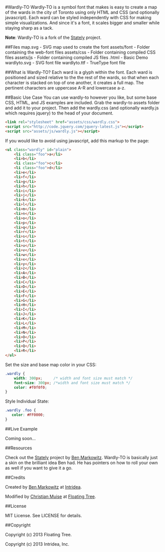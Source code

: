 #Wardly-TO
Wardly-TO is a symbol font that makes is easy to create a map of the wards in the city of Toronto using only HTML and CSS (and optionally javascript). Each ward can be styled independently with CSS for making simple visualizations. And since it's a font, it scales bigger and smaller while staying sharp as a tack.

**Note**: Wardly-TO is a fork of the [Stately](https://github.com/intridea/stately) project.

##Files
    map.svg      - SVG map used to create the font
    assets/font  - Folder containing the web-font files
    assets/css   - Folder containing compiled CSS files
    assets/js    - Folder containing compiled JS files
    .html - Basic Demo
    wardlyto.svg  - SVG font file
    wardlyto.ttf  - TrueType font file
    

##What is Wardly-TO?
Each ward is a glyph within the font. Each ward is positioned and sized relative to the the rest of the wards, so that when each character is stacked on top of one another, it creates a full map.
The pertinent characters are uppercase A-R and lowercase a-z.

##Basic Use Case
You can use wardly-to however you like, but some base CSS, HTML, and JS examples are included.
Grab the wardly-to assets folder and add it to your project. Then add the wardly.css (and optionally wardly.js which requires jquery) to the head of your document.

```html
<link rel="stylesheet" href="assets/css/wardly.css">
<script src="http://code.jquery.com/jquery-latest.js"></script>
<script src="assets/js/wardly.js"></script>
```

If you would like to avoid using javascript, add this markup to the page:

```html
<ul class="wardly" id="plain"> 
    <li class="foo">a</li>
    <li>b</li>
    <li class="foo">c</li>
    <li class="foo">d</li>
    <li>e</li>
    <li>f</li>
    <li>g</li>
    <li>h</li>
    <li>i</li>
    <li>j</li>
    <li>k</li>
    <li>l</li>
    <li>m</li>
    <li>n</li>
    <li>o</li>
    <li>p</li>
    <li>q</li>
    <li>r</li>
    <li>s</li>
    <li>t</li>
    <li>u</li>
    <li>v</li>
    <li>w</li>
    <li>x</li>
    <li>y</li>
    <li>z</li>
    <li>A</li>
    <li>B</li>
    <li>C</li>
    <li>D</li>
    <li>E</li>
    <li>F</li>
    <li>G</li>
    <li>H</li>
    <li>I</li>
    <li>J</li>
    <li>K</li>
    <li>L</li>
    <li>M</li>
    <li>N</li>
    <li>O</li>
    <li>P</li>
    <li>Q</li>
    <li>R</li>
</ul>
```
    
Set the size and base map color in your CSS:

```css
.wardly {
    width: 300px;     /* width and font size must match */
    font-size: 300px; /*width and font size must match */
    color: #f0f0f0;
}
```
    
Style Individual State:

```css
.wardly .foo { 
   color: #FF0000;
}
```
        
##Live Example

Coming soon...

##Resources

Check out the [Stately](https://github.com/intridea/stately) project by [Ben Markowitz](http://www.intridea.com/). Wardly-TO is basically just a skin on the brilliant idea Ben had. He has pointers on how to roll your own as well if you want to give it a go.

##Credits

Created by [Ben Markowitz](http://www.benmarkowitz.com) at [Intridea](http://www.intridea.com).

Modified by [Christian Muise](http://www.haz.ca/) at [Floating Tree](http://www.floatingtree.ca).

##License

MIT License. See LICENSE for details.

##Copyright

Copyright (c) 2013 Floating Tree.

Copyright (c) 2013 Intridea, Inc.
